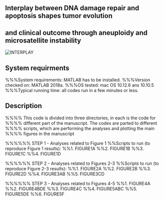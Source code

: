 ## Interplay between DNA damage repair and apoptosis shapes tumor evolution
## and clinical outcome through aneuploidy and microsatellite instability 

![INTERPLAY](https://user-images.githubusercontent.com/18428559/64537883-a50fcd80-d2e9-11e9-8e8d-89ca9ceb535f.png)


## System requirments
%%%System requirements: MATLAB has to be installed. %%%Version checked on: MATLAB 2018a. 
%%%OS tested: mac OS 10.12.6 ans 10.10.5 
%%%Typical running time: all codes run in a few minutes or less. 


## Description
%%%% This code is divided into three directories, in each is the code for
%%%% different part of the manuscript. The codes are parted to different
%%%% scripts, which are performing the analyses and plotting the main
%%%% figures in the manuscript 

%%%%%% STEP 1 - Analyses related to Figure 1
%%Scripts to run (to reproduce Figure 1 results):
%%1. FIGURE1A
%%2. FIGURE1B
%%3. FIGURE1C
%%4. FIGURE1D


%%%%%% STEP 2 - Analyses related to Figures 2-3
%%Scripts to run (to reproduce Figure 2-3 results):
%%1. FIGURE2A
%%2. FIGURE2B
%%3. FIGURE2D
%%4. FIGURE3AB
%%5. FIGURE3CD


%%%%%% STEP 3 - Analyses related to Figures 4-5
%%1. FIGURE4A
%%2. FIGURE4BDE
%%3. FIGURE4C
%%4. FIGURE5ABC
%%5. FIGURE5DE
%%6. FIGURE5F


